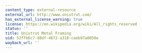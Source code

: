 ```yaml
---
content_type: external-resource
external_url: http://www.unistrut.com/
has_external_license_warning: true
license: https://en.wikipedia.org/wiki/All_rights_reserved
status: ''
title: Unistrut Metal Framing
uid: 52ffb6c7-d8df-4672-a318-caeb97a0050a
wayback_url: ''
---
```


